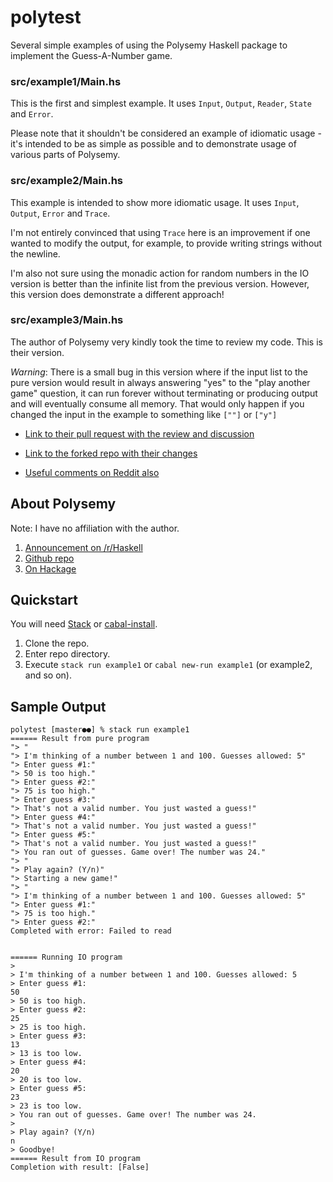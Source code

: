 # polytest

Several simple examples of using the Polysemy Haskell package to implement the Guess-A-Number game.


### src/example1/Main.hs
This is the first and simplest example. It uses `Input`, `Output`, `Reader`, `State` and `Error`.

Please note that it shouldn't be considered an example of idiomatic usage - it's intended to be as simple as possible and to demonstrate usage of various parts of Polysemy.

### src/example2/Main.hs
This example is intended to show more idiomatic usage. It uses `Input`, `Output`, `Error` and `Trace`.

I'm not entirely convinced that using `Trace` here is an improvement if one wanted to modify the output, for example, to provide writing strings without the newline.

I'm also not sure using the monadic action for random numbers in the IO version is better than the infinite list from the previous version. However, this version does demonstrate a different approach!

### src/example3/Main.hs

The author of Polysemy very kindly took the time to review my code. This is their version.

*Warning*: There is a small bug in this version where if the input list to the pure version would result in
always answering "yes" to the "play another game" question, it can run forever without terminating or producing output
and will eventually consume all memory. That would only happen if you changed the input in the example to something like `[""]` or `["y"]`

* [Link to their pull request with the review and discussion](https://github.com/KerfuffleV2/haskell-polysemy-test/pull/1)

* [Link to the forked repo with their changes](https://github.com/isovector/haskell-polysemy-test)

* [Useful comments on Reddit also](https://www.reddit.com/r/haskell/comments/c23wxd/example_for_polysemy_a_simple_guessanumber_game/erhvr0a/)


## About Polysemy
Note: I have no affiliation with the author.
1. [Announcement on /r/Haskell](https://www.reddit.com/r/haskell/comments/bbqzrd/ann_polysemy_higherorder_noboilerplate_zerocost/)
2. [Github repo](https://github.com/isovector/polysemy)
3. [On Hackage](https://hackage.haskell.org/package/polysemy)


## Quickstart

You will need [Stack](https://docs.haskellstack.org/en/stable/README/)
or [cabal-install](https://www.haskell.org/cabal/).

1. Clone the repo.
2. Enter repo directory.
3. Execute `stack run example1` or `cabal new-run example1` (or example2, and so on).

## Sample Output
```
polytest [master●●] % stack run example1
====== Result from pure program
"> "
"> I'm thinking of a number between 1 and 100. Guesses allowed: 5"
"> Enter guess #1:"
"> 50 is too high."
"> Enter guess #2:"
"> 75 is too high."
"> Enter guess #3:"
"> That's not a valid number. You just wasted a guess!"
"> Enter guess #4:"
"> That's not a valid number. You just wasted a guess!"
"> Enter guess #5:"
"> That's not a valid number. You just wasted a guess!"
"> You ran out of guesses. Game over! The number was 24."
"> "
"> Play again? (Y/n)"
"> Starting a new game!"
"> "
"> I'm thinking of a number between 1 and 100. Guesses allowed: 5"
"> Enter guess #1:"
"> 75 is too high."
"> Enter guess #2:"
Completed with error: Failed to read


====== Running IO program
>
> I'm thinking of a number between 1 and 100. Guesses allowed: 5
> Enter guess #1:
50
> 50 is too high.
> Enter guess #2:
25
> 25 is too high.
> Enter guess #3:
13
> 13 is too low.
> Enter guess #4:
20
> 20 is too low.
> Enter guess #5:
23
> 23 is too low.
> You ran out of guesses. Game over! The number was 24.
>
> Play again? (Y/n)
n
> Goodbye!
====== Result from IO program
Completion with result: [False]
```
